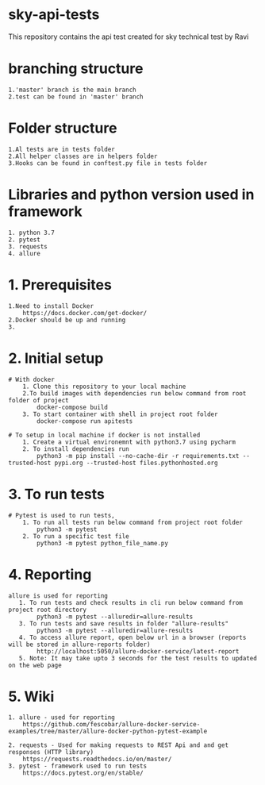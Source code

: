 # sky-api-tests
This repository contains the api test created for sky technical test by Ravi

# branching structure
    1.'master' branch is the main branch
    2.test can be found in 'master' branch

# Folder structure
	1.Al tests are in tests folder
	2.All helper classes are in helpers folder
	3.Hooks can be found in conftest.py file in tests folder

# Libraries and python version used in framework
	1. python 3.7
	2. pytest
	3. requests
	4. allure

# 1. Prerequisites
	1.Need to install Docker
        https://docs.docker.com/get-docker/
    2.Docker should be up and running
    3. 
        
# 2. Initial setup 
    # With docker
        1. Clone this repository to your local machine
        2.To build images with dependencies run below command from root folder of project
            docker-compose build
        3. To start container with shell in project root folder 
            docker-compose run apitests
        
    # To setup in local machine if docker is not installed
        1. Create a virtual environemnt with python3.7 using pycharm
        2. To install dependencies run 
            python3 -m pip install --no-cache-dir -r requirements.txt --trusted-host pypi.org --trusted-host files.pythonhosted.org
        
# 3. To run tests
	# Pytest is used to run tests, 
        1. To run all tests run below command from project root folder
            python3 -m pytest
        2. To run a specific test file
	        python3 -m pytest python_file_name.py

# 4. Reporting
    allure is used for reporting
       1. To run tests and check results in cli run below command from project root directory
            python3 -m pytest --alluredir=allure-results
       3. To run tests and save results in folder "allure-results"
            python3 -m pytest --alluredir=allure-results
       4. To access allure report, open below url in a browser (reports will be stored in allure-reports folder)
            http://localhost:5050/allure-docker-service/latest-report
       5. Note: It may take upto 3 seconds for the test results to updated on the web page

# 5. Wiki
    1. allure - used for reporting
        https://github.com/fescobar/allure-docker-service-examples/tree/master/allure-docker-python-pytest-example

	2. requests - Used for making requests to REST Api and and get responses (HTTP library) 
		https://requests.readthedocs.io/en/master/
	3. pytest - framework used to run tests
		https://docs.pytest.org/en/stable/






